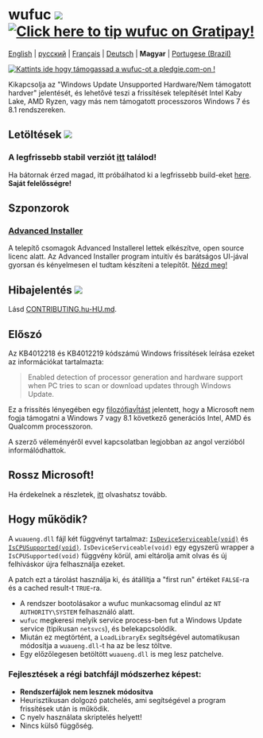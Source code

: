 ﻿# wufuc [![](https://ci.appveyor.com/api/projects/status/0s2unkpokttyslf0?svg=true)](https://ci.appveyor.com/project/zeffy/wufuc) [![Click here to tip wufuc on Gratipay!](https://img.shields.io/gratipay/team/wufuc.svg)](https://gratipay.com/wufuc/)

[English](README.md) | [русский](README.ru-RU.md) | [Français](README.fr-FR.md) | [Deutsch](README.de-DE.md) | **Magyar** | [Portugese (Brazil)](README.pt-BR.md)

[![Kattints ide hogy támogassad a wufuc-ot a pledgie.com-on !](https://pledgie.com/campaigns/34055.png)](https://pledgie.com/campaigns/34055)

Kikapcsolja az "Windows Update Unsupported Hardware/Nem támogatott hardver" jelentését, és lehetővé teszi a frissítések telepítését Intel Kaby Lake, AMD Ryzen, vagy más nem támogatott processzoros Windows 7 és 8.1 rendszereken.

## Letöltések [![](https://img.shields.io/github/downloads/zeffy/wufuc/total.svg)](../../releases)

### A legfrissebb stabil verziót [itt](../../releases/latest) találod!

Ha bátornak érzed magad, itt próbálhatod ki a legfrissebb build-eket [here](https://ci.appveyor.com/project/zeffy/wufuc). **Saját felelősségre!**

## Szponzorok

### [Advanced Installer](http://www.advancedinstaller.com/)
A telepítő csomagok Advanced Installerel lettek elkészítve, open source licenc alatt. Az Advanced Installer program intuitív és barátságos UI-jával gyorsan és kényelmesen el tudtam készíteni a telepítőt. [Nézd meg!](http://www.advancedinstaller.com/)

## Hibajelentés [![](https://isitmaintained.com/badge/resolution/zeffy/wufuc.svg)](https://isitmaintained.com/project/zeffy/wufuc)

Lásd [CONTRIBUTING.hu-HU.md](CONTRIBUTING.hu-HU.md).

## Előszó

Az KB4012218 és KB4012219 kódszámú Windows frissítések leírása ezeket az információkat tartalmazta:

> Enabled detection of processor generation and hardware support when PC tries to scan or download updates through Windows Update.

Ez a frissítés lényegében egy [filozófiavĺtást](https://blogs.windows.com/windowsexperience/2016/01/15/windows-10-embracing-silicon-innovation/) jelentett, hogy a Microsoft nem fogja támogatni a Windows 7 vagy 8.1 következő generációs Intel, AMD és Qualcomm processzoron.

A szerző véleményéről evvel kapcsolatban legjobban az angol verzióból informálódhattok.

## Rossz Microsoft!

Ha érdekelnek a részletek, [itt](../../tree/old-kb4012218-19) olvashatsz tovább.

## Hogy működik?

A `wuaueng.dll` fájl két függvényt tartalmaz: [`IsDeviceServiceable(void)`](https://gist.github.com/zeffy/e5ec266952932bc905eb0cbc6ed72185) és [`IsCPUSupported(void)`](https://gist.github.com/zeffy/1a8f8984d2bec97ae24af63a76278694). `IsDeviceServiceable(void)` egy egyszerű wrapper a `IsCPUSupported(void)` függvény körül, ami eltárolja amit olvas és új felhíváskor újra felhasználja ezeket.

A patch ezt a tárolást használja ki, és átállítja a "first run" értéket `FALSE`-ra és a cached result-t `TRUE`-ra.

- A rendszer bootolásakor a wufuc munkacsomag elindul az `NT AUTHORITY\SYSTEM` felhasználó alatt.
- `wufuc` megkeresi melyik service process-ben fut a Windows Update service (tipikusan `netsvcs`), és belekapcsolódik.
- Miután ez megtörtént, a `LoadLibraryEx` segítségével automatikusan módosítja a `wuaueng.dll`-t ha az be lesz töltve.
- Egy előzőlegesen betöltött `wuaueng.dll` is meg lesz patchelve.

### Fejlesztések a régi batchfájl módszerhez képest:

- **Rendszerfájlok nem lesznek módosítva**
- Heurisztikusan dolgozó patchelés, ami segítségével a program frissítések után is működik.
- C nyelv használata skriptelés helyett!
- Nincs külső függőség.
